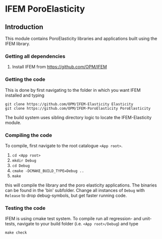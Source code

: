# IFEM PoroElasticity


## Introduction

This module contains PoroElasticity libraries and applications built
using the IFEM library.

### Getting all dependencies

1. Install IFEM from https://github.com/OPM/IFEM

### Getting the code

This is done by first navigating to the folder in which you want IFEM installed and typing

    git clone https://github.com/OPM/IFEM-Elasticity Elasticity
    git clone https://github.com/OPM/IFEM-PoroElasticity PoroElasticity

The build system uses sibling directory logic to locate the IFEM-Elasticity
module.

### Compiling the code

To compile, first navigate to the root catalogue `<App root>`.

1. `cd <App root>`
2. `mkdir Debug`
3. `cd Debug`
5. `cmake -DCMAKE_BUILD_TYPE=Debug ..`
6. `make `

this will compile the library and the poro elasticity applications.
The binaries can be found in the 'bin' subfolder.
Change all instances of `Debug` with `Release` to drop debug-symbols, 
but get faster running code.

### Testing the code

IFEM is using cmake test system. To compile run all regression- and unit-tests, navigate to your build 
folder (i.e. `<App root>/Debug`) and type

    make check
